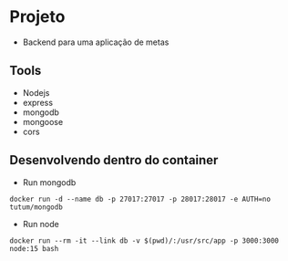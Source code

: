 # Projeto

- Backend para uma aplicação de metas

## Tools

- Nodejs
- express
- mongodb
- mongoose
- cors

## Desenvolvendo dentro do container

- Run mongodb
```
docker run -d --name db -p 27017:27017 -p 28017:28017 -e AUTH=no tutum/mongodb
```
- Run node
```
docker run --rm -it --link db -v $(pwd)/:/usr/src/app -p 3000:3000 node:15 bash
```

